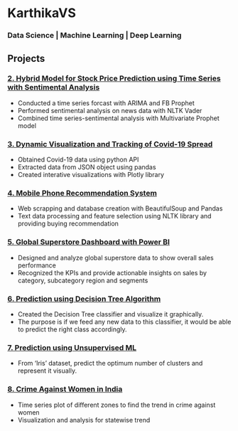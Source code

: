 
# KarthikaVS
### Data Science | Machine Learning | Deep Learning
## Projects
### [2. Hybrid Model for Stock Price Prediction using Time Series with Sentimental Analysis](https://github.com/karthika88/Hybrid-Model-for-Stock-Price-Prediction-using-Time-Series-with-Sentimental-Analysis)
 *  Conducted a time series forcast with ARIMA and FB Prophet
 *  Performed sentimental analysis on news data with NLTK Vader
 *  Combined time series-sentimental analysis with Multivariate Prophet model
### [3. Dynamic Visualization and Tracking of Covid-19 Spread](https://github.com/karthika88/Dynamic-Visualization-and-Tracking-of-Covid-19-Spread) 
 *  Obtained Covid-19 data using python API
 *  Extracted data from JSON object using pandas
 *  Created interative visualizations with Plotly library
### [4. Mobile Phone Recommendation System](https://github.com/karthika88/Mobile-Phone-Recommendation-System)
 *  Web scrapping and database creation with BeautifulSoup and Pandas
 *  Text data processing and feature selection using NLTK library and providing
    buying recommendation
### [5. Global Superstore Dashboard with Power BI](https://github.com/karthika88/Global-Superstore-Dashboard-with-Power-BI-)
 * Designed and analyze global superstore data to show overall sales
   performance
 * Recognized the KPIs and provide actionable insights on sales by category,
subcategory region and segments
### [6. Prediction using Decision Tree Algorithm](https://github.com/karthika88/Prediction-using-Decision-Tree-Algorithm)
 *  Created the Decision Tree classifier and visualize it graphically.
 *  The purpose is if we feed any new data to this classifier, it would be able to
    predict the right class accordingly.
### [7. Prediction using Unsupervised ML](https://github.com/karthika88/Prediction-using-Unsupervised-ML) 
 *  From ‘Iris’ dataset, predict the optimum number of clusters
    and represent it visually.
### [8. Crime Against Women in India](https://github.com/karthika88/Crime-Against-Women-in-India)
 *  Time series plot of different zones to find the trend in crime against women
 *  Visualization and analysis for statewise trend
